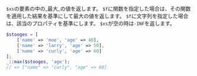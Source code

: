 `$xs`の要素の中の_最大_の値を返します。
`$f`に関数を指定した場合は、その関数を適用した結果を基準にして最大の値を返します。
`$f`に文字列を指定した場合は、該当のプロパティを基準にします。
`$xs`が空の時は`-INF`を返します。

```php
$stooges = [
    ['name' => 'moe', 'age' => 40],
    ['name' => 'larry', 'age' => 50],
    ['name' => 'curly', 'age' => 60]
];
_::max($stooges, 'age');
// => ["name" => "curly", "age" => 60]
```
